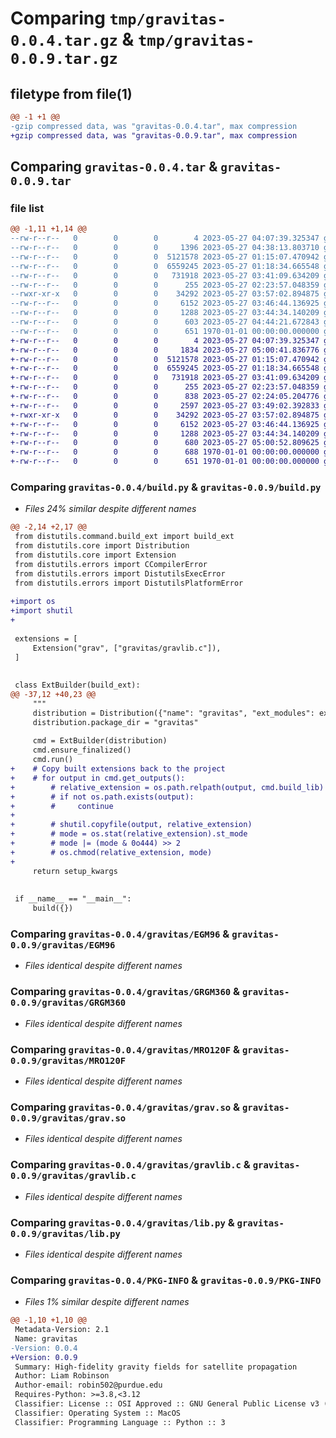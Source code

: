 # Comparing `tmp/gravitas-0.0.4.tar.gz` & `tmp/gravitas-0.0.9.tar.gz`

## filetype from file(1)

```diff
@@ -1 +1 @@
-gzip compressed data, was "gravitas-0.0.4.tar", max compression
+gzip compressed data, was "gravitas-0.0.9.tar", max compression
```

## Comparing `gravitas-0.0.4.tar` & `gravitas-0.0.9.tar`

### file list

```diff
@@ -1,11 +1,14 @@
--rw-r--r--   0        0        0        4 2023-05-27 04:07:39.325347 gravitas-0.0.4/README.md
--rw-r--r--   0        0        0     1396 2023-05-27 04:38:13.803710 gravitas-0.0.4/build.py
--rw-r--r--   0        0        0  5121578 2023-05-27 01:15:07.470942 gravitas-0.0.4/gravitas/EGM96
--rw-r--r--   0        0        0  6559245 2023-05-27 01:18:34.665548 gravitas-0.0.4/gravitas/GRGM360
--rw-r--r--   0        0        0   731918 2023-05-27 03:41:09.634209 gravitas-0.0.4/gravitas/MRO120F
--rw-r--r--   0        0        0      255 2023-05-27 02:23:57.048359 gravitas-0.0.4/gravitas/__init__.py
--rwxr-xr-x   0        0        0    34292 2023-05-27 03:57:02.894875 gravitas-0.0.4/gravitas/grav.so
--rw-r--r--   0        0        0     6152 2023-05-27 03:46:44.136925 gravitas-0.0.4/gravitas/gravlib.c
--rw-r--r--   0        0        0     1288 2023-05-27 03:44:34.140209 gravitas-0.0.4/gravitas/lib.py
--rw-r--r--   0        0        0      603 2023-05-27 04:44:21.672843 gravitas-0.0.4/pyproject.toml
--rw-r--r--   0        0        0      651 1970-01-01 00:00:00.000000 gravitas-0.0.4/PKG-INFO
+-rw-r--r--   0        0        0        4 2023-05-27 04:07:39.325347 gravitas-0.0.9/README.md
+-rw-r--r--   0        0        0     1834 2023-05-27 05:00:41.836776 gravitas-0.0.9/build.py
+-rw-r--r--   0        0        0  5121578 2023-05-27 01:15:07.470942 gravitas-0.0.9/gravitas/EGM96
+-rw-r--r--   0        0        0  6559245 2023-05-27 01:18:34.665548 gravitas-0.0.9/gravitas/GRGM360
+-rw-r--r--   0        0        0   731918 2023-05-27 03:41:09.634209 gravitas-0.0.9/gravitas/MRO120F
+-rw-r--r--   0        0        0      255 2023-05-27 02:23:57.048359 gravitas-0.0.9/gravitas/__init__.py
+-rw-r--r--   0        0        0      838 2023-05-27 02:24:05.204776 gravitas-0.0.9/gravitas/__pycache__/__init__.cpython-311.pyc
+-rw-r--r--   0        0        0     2597 2023-05-27 03:49:02.392833 gravitas-0.0.9/gravitas/__pycache__/lib.cpython-311.pyc
+-rwxr-xr-x   0        0        0    34292 2023-05-27 03:57:02.894875 gravitas-0.0.9/gravitas/grav.so
+-rw-r--r--   0        0        0     6152 2023-05-27 03:46:44.136925 gravitas-0.0.9/gravitas/gravlib.c
+-rw-r--r--   0        0        0     1288 2023-05-27 03:44:34.140209 gravitas-0.0.9/gravitas/lib.py
+-rw-r--r--   0        0        0      680 2023-05-27 05:00:52.809625 gravitas-0.0.9/pyproject.toml
+-rw-r--r--   0        0        0      688 1970-01-01 00:00:00.000000 gravitas-0.0.9/setup.py
+-rw-r--r--   0        0        0      651 1970-01-01 00:00:00.000000 gravitas-0.0.9/PKG-INFO
```

### Comparing `gravitas-0.0.4/build.py` & `gravitas-0.0.9/build.py`

 * *Files 24% similar despite different names*

```diff
@@ -2,14 +2,17 @@
 from distutils.command.build_ext import build_ext
 from distutils.core import Distribution
 from distutils.core import Extension
 from distutils.errors import CCompilerError
 from distutils.errors import DistutilsExecError
 from distutils.errors import DistutilsPlatformError
 
+import os
+import shutil
+
 
 extensions = [
     Extension("grav", ["gravitas/gravlib.c"]),
 ]
 
 
 class ExtBuilder(build_ext):
@@ -37,12 +40,23 @@
     """
     distribution = Distribution({"name": "gravitas", "ext_modules": extensions})
     distribution.package_dir = "gravitas"
 
     cmd = ExtBuilder(distribution)
     cmd.ensure_finalized()
     cmd.run()
+    # Copy built extensions back to the project
+    # for output in cmd.get_outputs():
+        # relative_extension = os.path.relpath(output, cmd.build_lib)
+        # if not os.path.exists(output):
+        #     continue
+
+        # shutil.copyfile(output, relative_extension)
+        # mode = os.stat(relative_extension).st_mode
+        # mode |= (mode & 0o444) >> 2
+        # os.chmod(relative_extension, mode)
+
     return setup_kwargs
 
 
 if __name__ == "__main__":
     build({})
```

### Comparing `gravitas-0.0.4/gravitas/EGM96` & `gravitas-0.0.9/gravitas/EGM96`

 * *Files identical despite different names*

### Comparing `gravitas-0.0.4/gravitas/GRGM360` & `gravitas-0.0.9/gravitas/GRGM360`

 * *Files identical despite different names*

### Comparing `gravitas-0.0.4/gravitas/MRO120F` & `gravitas-0.0.9/gravitas/MRO120F`

 * *Files identical despite different names*

### Comparing `gravitas-0.0.4/gravitas/grav.so` & `gravitas-0.0.9/gravitas/grav.so`

 * *Files identical despite different names*

### Comparing `gravitas-0.0.4/gravitas/gravlib.c` & `gravitas-0.0.9/gravitas/gravlib.c`

 * *Files identical despite different names*

### Comparing `gravitas-0.0.4/gravitas/lib.py` & `gravitas-0.0.9/gravitas/lib.py`

 * *Files identical despite different names*

### Comparing `gravitas-0.0.4/PKG-INFO` & `gravitas-0.0.9/PKG-INFO`

 * *Files 1% similar despite different names*

```diff
@@ -1,10 +1,10 @@
 Metadata-Version: 2.1
 Name: gravitas
-Version: 0.0.4
+Version: 0.0.9
 Summary: High-fidelity gravity fields for satellite propagation
 Author: Liam Robinson
 Author-email: robin502@purdue.edu
 Requires-Python: >=3.8,<3.12
 Classifier: License :: OSI Approved :: GNU General Public License v3 (GPLv3)
 Classifier: Operating System :: MacOS
 Classifier: Programming Language :: Python :: 3
```

